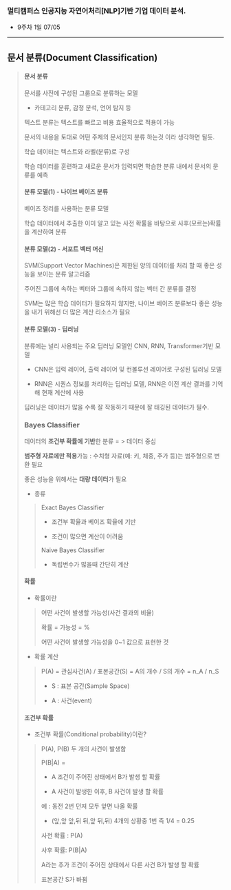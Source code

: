 ### 멀티캠퍼스 인공지능 자연어처리[NLP]기반 기업 데이터 분석.
- 9주차 1일 07/05
---
## 문서 분류(Document Classification)
> #### 문서 분류
>
> 문서를 사전에 구성된 그룹으로 분류하는 모델
> - 카테고리 분류, 감정 분석, 언어 탐지 등
> 
> 텍스트 분류는 텍스트를 빠르고 비용 효율적으로 적용이 가능
> 
> 문서의 내용을 토대로 어떤 주제의 문서인지 분류 하는것 이라 생각하면 될듯.
>
> 학습 데이터는 텍스트와 라벨(분류)로 구성
> 
> 학습 데이터를 훈련하고 새로운 문서가 입력되면 학습한 분류 내에서 문서의 문류를 예측
> 
> #### 분류 모델(1) - 나이브 베이즈 분류
>
> 베이즈 정리를 사용하는 분류 모델
> 
> 학습 데이터에서 추출한 이미 알고 있는 사전 확률을 바탕으로 사후(모르는)확률을 계산하여 분류
> 
> #### 분류 모델(2) - 서포트 벡터 머신
> 
> SVM(Support Vector Machines)은 제한된 양의 데이터를 처리 할 때 좋은 성능을 보이는 분류 알고리즘
> 
> 주어진 그룹에 속하는 벡터와 그룹에 속하지 않는 벡터 간 분류를 결정
> 
> SVM는 많은 학습 데이터가 필요하지 않지만, 나이브 베이즈 분류보다 좋은 성능을 내기 위해선 더 많은 계산 리소스가 필요
> 
> #### 분류 모델(3) - 딥러닝
> 
> 분류에는 널리 사용되는 주요 딥러닝 모델인 CNN, RNN, Transformer기반 모델
> - CNN은 입력 레이어, 출력 레이어 및 컨볼루션 레이어로 구성된 딥러닝 모델
> 
> - RNN은 시퀀스 정보를 처리하는 딥러닝 모델, RNN은 이전 계산 결과를 기억해 현재 계산에 사용
> 
> 딥러닝은 데이터가 많을 수록 잘 작동하기 때문에 잘 태깅된 데이터가 필수.
> 
> ### Bayes Classifier
> 
> 데이터의 **조건부 확률에 기반**한 분류 = > 데이터 중심
> 
> **범주형 자료에만 적용**가능 : 수치형 자료(예: 키, 체중, 주가 등)는 범주형으로 변환 필요
> 
> 좋은 성능을 위해서는 **대량 데이터**가 필요
> 
> - 종류
>> Exact Bayes Classifier
>> - 조건부 확율과 베이즈 확율에 기반
>> 
>> - 조건이 많으면 계산이 어려움
>> 
>> Naive Bayes Classifier
>> - 독립변수가 많을때 간단히 계산
>
> #### 확률
> - 확률이란
>> 어떤 사건이 발생할 가능성(사건 결과의 비율)
>> 
>> 확률 = 가능성 = %
>> 
>> 어떤 사건이 발생할 가능성을 0~1 값으로 표현한 것
>> 
> - 확률 계산
>> P(A) = 관심사건(A) / 표본공간(S) = A의 개수 / S의 개수 = n_A / n_S
>> - S : 표본 공간(Sample Space)
>> 
>> - A : 사건(event)
>> 
> #### 조건부 확률
> - 조건부 확률(Conditional probability)이란?
>> P(A), P(B) 두 개의 사건이 발생함
>> 
>> P(B|A) =
>> - A 조건이 주어진 상태에서 B가 발생 할 확률
>> 
>> - A 사건이 발생한 이후, B 사건이 발생 할 확률
>> 
>> 예 : 동전 2번 던져 모두 앞면 나올 확률
>>  - (앞,앞   앞,뒤   뒤,앞   뒤,뒤) 4개의 상황중 1번 즉 1/4 = 0.25
>> 
>> 사전 확률 : P(A)
>> 
>> 사후 확률: P(B|A)
>> 
>> A라는 추가 조건이 주어진 상태에서 다른 사건 B가 발생 할 확률
>> 
>> 표본공간 S가 바뀜
>> 
